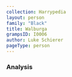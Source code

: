 ```yaml
---
collection: Harrypedia
layout: person
family: "Black"
title: Walburga
grampsID: I0006
author: Luke Schierer
pageType: person
---
```


### Analysis
